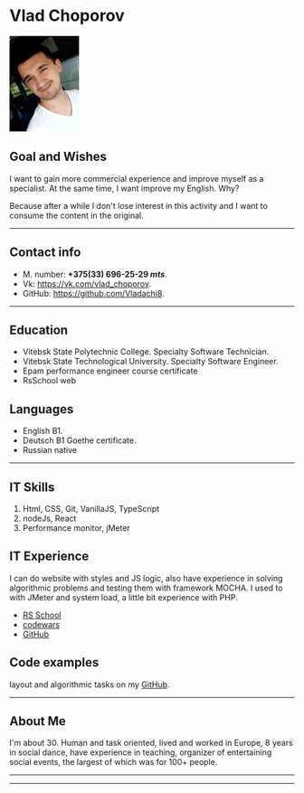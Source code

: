 # Vlad Choporov

![I'm](img/for_md/22.jpg)
## Goal and Wishes

I want to gain more commercial experience and improve myself as a specialist.
At the same time, I want improve my English. Why?

Because after a while I don't lose interest in this activity and I want to consume the content in the original.

___

## Contact info
  * M. number: __+375(33) 696-25-29 _mts___.
  * Vk: https://vk.com/vlad_choporov.
  * GitHub: https://github.com/Vladachi8.

  ___

## Education
* Vitebsk State Polytechnic College. Specialty Software Technician.
* Vitebsk State Technological University. Specialty Software Engineer.
* Epam performance engineer course certificate
* RsSchool web

## Languages
* English B1.
* Deutsch B1 Goethe certificate.
* Russian native

___
## IT Skills
  1. Html, СSS, Git, VanillaJS, TypeScript
  1. nodeJs, React
  1. Performance monitor, jMeter

## IT Experience
  I can do website with styles and JS logic, also have experience in solving algorithmic problems and testing them with framework MOCHA. I used to with JMeter and system load, a little bit experience with PHP.

  * [RS School](https://app.rs.school/profile#view)
  * [codewars](https://www.codewars.com/users/Vladachi8)
  * [GitHub](https://github.com/Vladachi8)

## Code examples
layout and algorithmic tasks on my [GitHub](https://github.com/Vladachi8).

___
## About Me
  I'm about 30. Human and task oriented, lived and worked in Europe, 8 years in social dance, have experience in teaching, organizer of entertaining social events, the largest of which was for 100+ people.

___
___






